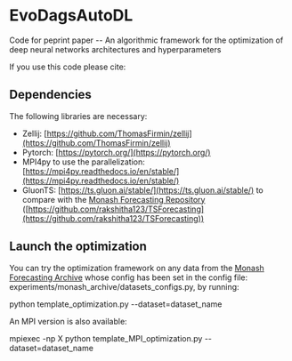 # EvoDagsAutoDL #

Code for peprint paper -- An algorithmic framework for the optimization of deep neural networks architectures and hyperparameters

If you use this code please cite:

## Dependencies ##

The following libraries are necessary:
* Zellij: [https://github.com/ThomasFirmin/zellij](https://github.com/ThomasFirmin/zellij)
* Pytorch: [https://pytorch.org/](https://pytorch.org/)
* MPI4py to use the parallelization: [https://mpi4py.readthedocs.io/en/stable/](https://mpi4py.readthedocs.io/en/stable/)
* GluonTS: [https://ts.gluon.ai/stable/](https://ts.gluon.ai/stable/) to compare with the [Monash Forecasting Repository](https://forecastingdata.org/) ([https://github.com/rakshitha123/TSForecasting](https://github.com/rakshitha123/TSForecasting))

## Launch the optimization ##

You can try the optimization framework on any data from the [Monash Forecasting Archive](https://zenodo.org/communities/forecasting?page=1&size=20) whose config has been set in the config file: experiments/monash_archive/datasets_configs.py, by running:

python template_optimization.py --dataset=dataset_name

An MPI version is also available:

mpiexec -np X python template_MPI_optimization.py --dataset=dataset_name


